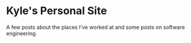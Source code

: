 # Kyle's Personal Site

A few posts about the places I've worked at and some posts on software engineering.
